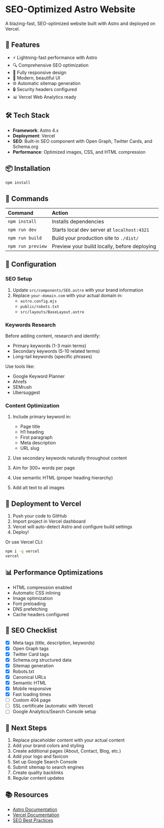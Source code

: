 # SEO-Optimized Astro Website

A blazing-fast, SEO-optimized website built with Astro and deployed on Vercel.

## 🚀 Features

- ⚡️ Lightning-fast performance with Astro
- 🔍 Comprehensive SEO optimization
- 📱 Fully responsive design
- 🎨 Modern, beautiful UI
- 🌐 Automatic sitemap generation
- 🔒 Security headers configured
- 📊 Vercel Web Analytics ready

## 🛠️ Tech Stack

- **Framework**: Astro 4.x
- **Deployment**: Vercel
- **SEO**: Built-in SEO component with Open Graph, Twitter Cards, and Schema.org
- **Performance**: Optimized images, CSS, and HTML compression

## 📦 Installation

```bash
npm install
```

## 🧞 Commands

| Command                | Action                                           |
| :--------------------- | :----------------------------------------------- |
| `npm install`          | Installs dependencies                            |
| `npm run dev`          | Starts local dev server at `localhost:4321`      |
| `npm run build`        | Build your production site to `./dist/`          |
| `npm run preview`      | Preview your build locally, before deploying     |

## 🔧 Configuration

### SEO Setup

1. Update `src/components/SEO.astro` with your brand information
2. Replace `your-domain.com` with your actual domain in:
   - `astro.config.mjs`
   - `public/robots.txt`
   - `src/layouts/BaseLayout.astro`

### Keywords Research

Before adding content, research and identify:
- Primary keywords (1-3 main terms)
- Secondary keywords (5-10 related terms)
- Long-tail keywords (specific phrases)

Use tools like:
- Google Keyword Planner
- Ahrefs
- SEMrush
- Ubersuggest

### Content Optimization

1. Include primary keyword in:
   - Page title
   - H1 heading
   - First paragraph
   - Meta description
   - URL slug

2. Use secondary keywords naturally throughout content
3. Aim for 300+ words per page
4. Use semantic HTML (proper heading hierarchy)
5. Add alt text to all images

## 🚀 Deployment to Vercel

1. Push your code to GitHub
2. Import project in Vercel dashboard
3. Vercel will auto-detect Astro and configure build settings
4. Deploy!

Or use Vercel CLI:
```bash
npm i -g vercel
vercel
```

## 📊 Performance Optimizations

- HTML compression enabled
- Automatic CSS inlining
- Image optimization
- Font preloading
- DNS prefetching
- Cache headers configured

## 🎯 SEO Checklist

- [x] Meta tags (title, description, keywords)
- [x] Open Graph tags
- [x] Twitter Card tags
- [x] Schema.org structured data
- [x] Sitemap generation
- [x] Robots.txt
- [x] Canonical URLs
- [x] Semantic HTML
- [x] Mobile responsive
- [x] Fast loading times
- [ ] Custom 404 page
- [ ] SSL certificate (automatic with Vercel)
- [ ] Google Analytics/Search Console setup

## 📝 Next Steps

1. Replace placeholder content with your actual content
2. Add your brand colors and styling
3. Create additional pages (About, Contact, Blog, etc.)
4. Add your logo and favicon
5. Set up Google Search Console
6. Submit sitemap to search engines
7. Create quality backlinks
8. Regular content updates

## 📚 Resources

- [Astro Documentation](https://docs.astro.build)
- [Vercel Documentation](https://vercel.com/docs)
- [SEO Best Practices](https://developers.google.com/search/docs)


